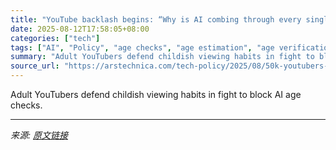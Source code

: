 ```yaml
---
title: "YouTube backlash begins: “Why is AI combing through every single video I watch?”"
date: 2025-08-12T17:58:05+08:00
categories: ["tech"]
tags: ["AI", "Policy", "age checks", "age estimation", "age verification", "Artificial Intelligence", "online privacy", "YouTube"]
summary: "Adult YouTubers defend childish viewing habits in fight to block AI age checks."
source_url: "https://arstechnica.com/tech-policy/2025/08/50k-youtubers-rage-against-ai-spying-that-could-expose-identities/"
---
```


Adult YouTubers defend childish viewing habits in fight to block AI age checks.

---

*来源: [原文链接](https://arstechnica.com/tech-policy/2025/08/50k-youtubers-rage-against-ai-spying-that-could-expose-identities/)*
